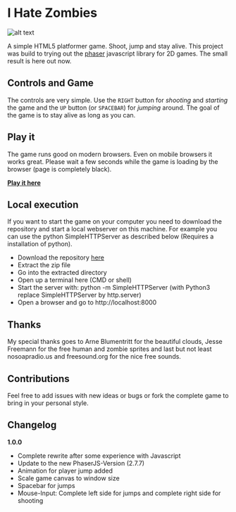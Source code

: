 I Hate Zombies
==============

![alt text](http://milchreis.github.io/I-Hate-Zombies/assets/images/logo.png "Logo")

A simple HTML5 platformer game. Shoot, jump and stay alive. This project was build to trying out the [phaser](http://phaser.io/ "phaser js") javascript library for 2D games. The small result is here out now.


## Controls and Game ##

The controls are very simple. Use the `RIGHT` button for _shooting_ and _starting_ the game and the `UP` button (or `SPACEBAR`) for _jumping_ around. The goal of the game is to stay alive as long as you can.


## Play it ##

The game runs good on modern browsers. Even on mobile browsers it works great. Please wait a few seconds while the game is loading by the browser (page is completely black).

**[Play it here](http://milchreis.github.io/I-Hate-Zombies/ "download-address")**


## Local execution ##

If you want to start the game on your computer you need to download the repository and start a local webserver on this machine. For example you can use the python SimpleHTTPServer as described below (Requires a installation of python).
 * Download the repository [here](https://github.com/Milchreis/I-Hate-Zombies/archive/master.zip)
 * Extract the zip file
 * Go into the extracted directory
 * Open up a terminal here (CMD or shell)
 * Start the server with: python -m SimpleHTTPServer  (with Python3 replace SimpleHTTPServer by http.server)
 * Open a browser and go to http://localhost:8000


## Thanks ##

My special thanks goes to Arne Blumentritt for the beautiful clouds, Jesse Freemann for the free human and zombie sprites and last but not least nosoapradio.us and freesound.org for the nice free sounds.


## Contributions ##

Feel free to add issues with new ideas or bugs or fork the complete game to bring in your personal style.

## Changelog
**1.0.0**
* Complete rewrite after some experience with Javascript
* Update to the new PhaserJS-Version (2.7.7)
* Animation for player jump added
* Scale game canvas to window size
* Spacebar for jumps
* Mouse-Input: Complete left side for jumps and complete right side for shooting
